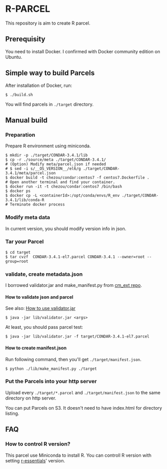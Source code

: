 # R-PARCEL

This repository is aim to create R parcel.

## Prerequisity

You need to install Docker. I confirmed with Docker community edition on Ubuntu.

## Simple way to build Parcels

After installation of Docker, run:

```
$ ./build.sh
```

You will find parcels in `./target` directory.

## Manual build

### Preparation

Prepare R environment using miniconda.

```
$ mkdir -p ./target/CONDAR-3.4.1/lib
$ cp -r ./source/meta ./target/CONDAR-3.4.1/
# (Option) Modify meta/parcel.json if needed
# $ sed -i s/__OS_VERSION__/el6/g ./target/CONDAR-3.4.1/meta/parcel.json
$ docker build -t chezou/condar:centos7 -f centos7.Dockerfile .
# Open another terminal and find your container.
$ docker run -it -t chezou/condar:centos7 /bin/bash
$ docker ps
$ docker cp -L <containerId>:/opt/conda/envs/R_env ./target/CONDAR-3.4.1/lib/conda-R
# Terminate docker process
```

### Modify meta data

In current version, you should modify version info in json.

### Tar your Parcel

```
$ cd target
$ tar cvzf  CONDAR-3.4.1-el7.parcel CONDAR-3.4.1 --owner=root --group=root
```

### validate, create metadata.json

I borrowed validator.jar and make_manifest.py from [cm_ext repo](https://github.com/cloudera/cm_ext).

#### How to validate json and parcel
See also: [How to use validator.jar](https://github.com/cloudera/cm_ext/wiki/Building-a-parcel#validation)

```
$ java -jar lib/validator.jar <args>
```

At least, you should pass parcel test:

```
$ java -jar lib/validator.jar -f target/CONDAR-3.4.1-el7.parcel
```

#### How to create manifest.json

Run following command, then you'll get `./target/manifest.json`.

```
$ python ./lib/make_manifest.py ./target
```

### Put the Parcels into your http server

Upload every `./target/*.parcel` and `./target/manifest.json` to the same directory on http server.

You can put Parcels on S3. It doesn't need to have index.html for directory listing.

## FAQ

### How to control R version?

This parcel use Miniconda to install R. You can controll R version with setting [r-essentials](https://anaconda.org/r/r-essentials)' version.

